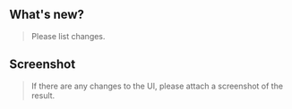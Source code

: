 ## What's new?

> Please list changes.

## Screenshot

> If there are any changes to the UI, please attach a screenshot of the result.